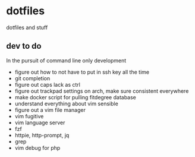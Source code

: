 # dotfiles

dotfiles and stuff

## dev to do

In the pursuit of command line only development

* figure out how to not have to put in ssh key all the time
* git completion
* figure out caps lack as ctrl
* figure out trackpad settings on arch, make sure consistent everywhere
* make docker script for pulling fitdegree database
* understand everything about vim sensible
* figure out a vim file manager
* vim fugitive
* vim language server
* fzf
* httpie, http-prompt, jq
* grep
* vim debug for php
